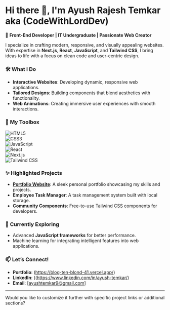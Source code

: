 # Hi there 👋, I'm Ayush Rajesh Temkar aka (CodeWithLordDev)

🚀 **Front-End Developer | IT Undergraduate | Passionate Web Creator**  

I specialize in crafting modern, responsive, and visually appealing websites. With expertise in **Next.js**, **React**, **JavaScript**, and **Tailwind CSS**, I bring ideas to life with a focus on clean code and user-centric design.  

### 🛠️ **What I Do**  
- **Interactive Websites**: Developing dynamic, responsive web applications.  
- **Tailored Designs**: Building components that blend aesthetics with functionality.  
- **Web Animations**: Creating immersive user experiences with smooth interactions.  

### 💼 **My Toolbox**  
![HTML5](https://img.shields.io/badge/HTML5-E34F26?style=flat&logo=html5&logoColor=white)  
![CSS3](https://img.shields.io/badge/CSS3-1572B6?style=flat&logo=css3&logoColor=white)  
![JavaScript](https://img.shields.io/badge/JavaScript-F7DF1E?style=flat&logo=javascript&logoColor=black)  
![React](https://img.shields.io/badge/React-61DAFB?style=flat&logo=react&logoColor=black)  
![Next.js](https://img.shields.io/badge/Next.js-000000?style=flat&logo=next.js&logoColor=white)  
![Tailwind CSS](https://img.shields.io/badge/TailwindCSS-06B6D4?style=flat&logo=tailwindcss&logoColor=white)  

### ✨ **Highlighted Projects**  
- **[Portfolio Website]((https://blog-ten-blond-41.vercel.app/))**: A sleek personal portfolio showcasing my skills and projects.  
- **Employee Task Manager**: A task management system built with local storage.  
- **Community Components**: Free-to-use Tailwind CSS components for developers.  

### 🌱 **Currently Exploring**  
- Advanced **JavaScript frameworks** for better performance.  
- Machine learning for integrating intelligent features into web applications.  

### 📫 **Let’s Connect!** 
- **Portfolio**: (https://blog-ten-blond-41.vercel.app/)  
- **LinkedIn**: ((https://www.linkedin.com/in/ayush-temkar/)  
- **Email**: [ayushtemkar9@gmail.com]

---  

Would you like to customize it further with specific project links or additional sections?
